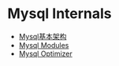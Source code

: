 # Mysql Internals
+ [Mysql基本架构](https://github.com/Tanglong9344/db/blob/master/MySql/MysqlIntertals/mysql-architecture.md)
+ [Mysql Modules](https://github.com/Tanglong9344/db/blob/master/MySql/MysqlIntertals/mysqlModules.md)
+ [Mysql Optimizer](https://github.com/Tanglong9344/db/blob/master/MySql/MysqlIntertals/optimizer.md)
